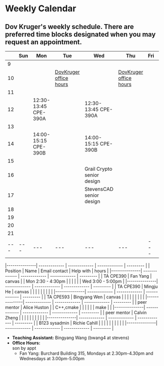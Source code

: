 # Weekly Calendar
## Dov Kruger's weekly schedule. There are preferred time blocks designated when you may request an appointment.

|   | Sun | Mon | Tue | Wed | Thu | Fri | Sat |
|---| --- | --- | --- | --- | --- | --- | --- |
| 9 |     |     |     |     |     |     |     |
|10 |     |     | [DovKruger office hours](https://stevens.zoom.us/j/98309917165)     |      | [DovKruger office hours](https://stevens.zoom.us/j/98309917165)    |     |     |
|11 |     |     |     |     |     |     |     |
|12 |     |12:30-13:45 CPE-390A    |     | 12:30-13:45 CPE-390A    |     |     |     |
|13 |     |     |     |     |     |     |     |
|14 |     |14:00-15:15 CPE-390B     |     | 14:00-15:15 CPE-390B   |     |     |     |
|15 |     |     |     |     |     |     |     |
|16 |     |     |     |Grail Crypto senior design   |     |     |     |
|17 |     |     |     |StevensCAD senior design     |     |     |     |
|18 |     |     |     |     |     |     |     |
|19 |     |     |     |     |     |     |     |
|20 |     |     |     |     |     |     |     |
|21 |     |     |     |     |     |     |     |
|---| --- | --- | --- | --- | --- | --- | --- |

|---------------| ------------- | ------------- | ------------- | --------- |
| Position      | Name          | Email contact | Help with     | hours     |
|---------------| ------------- | ------------- | ------------- | --------- |
| TA CPE390     | Fan Yang      | canvas        |               | Mon 2:30 - 4:30pm |
|               |               |               |               | Wed 3:00 - 5:00pm |
|---------------| ------------- | ------------- | ------------- | --------- |
| TA CPE390     | Mingju He     | canvas        |               |           |
|               |               |               |               |           |
|---------------| ------------- | ------------- | ------------- | --------- |
| TA CPE593     | Bingyang Wen  | canvas        |               |           |
|               |               |               |               |           |
|---------------| ------------- | ------------- | ------------- | --------- |
| peer mentor   | Alice Huston  |               | C++,cmake     |           |
|               |               |               | make          |           |
|---------------| ------------- | ------------- | ------------- | --------- |
| peer mentor   | Calvin Zheng  |               |               |           |
|               |               |               |               |           |
|---------------| ------------- | ------------- | ------------- | --------- |
| B123 sysadmin | Richie Cahill |               |               |           |
|               |               |               |               |           |
|---------------| ------------- | ------------- | ------------- | --------- |


* **Teaching Assistant:**       Bingyang Wang (bwang4 at stevens)
* **Office Hours:**		
son by appt
  * Fan Yang:   Burchard Building 315, Mondays at 2.30pm-4.30pm and Wednesdays at 3.00pm-5.00pm
